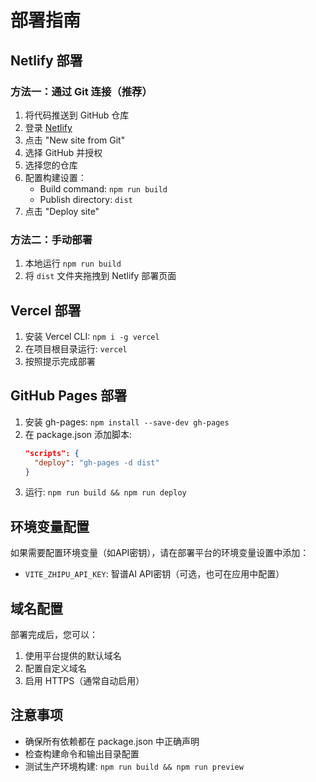 # 部署指南

## Netlify 部署

### 方法一：通过 Git 连接（推荐）

1. 将代码推送到 GitHub 仓库
2. 登录 [Netlify](https://netlify.com)
3. 点击 "New site from Git"
4. 选择 GitHub 并授权
5. 选择您的仓库
6. 配置构建设置：
   - Build command: `npm run build`
   - Publish directory: `dist`
7. 点击 "Deploy site"

### 方法二：手动部署

1. 本地运行 `npm run build`
2. 将 `dist` 文件夹拖拽到 Netlify 部署页面

## Vercel 部署

1. 安装 Vercel CLI: `npm i -g vercel`
2. 在项目根目录运行: `vercel`
3. 按照提示完成部署

## GitHub Pages 部署

1. 安装 gh-pages: `npm install --save-dev gh-pages`
2. 在 package.json 添加脚本:
   ```json
   "scripts": {
     "deploy": "gh-pages -d dist"
   }
   ```
3. 运行: `npm run build && npm run deploy`

## 环境变量配置

如果需要配置环境变量（如API密钥），请在部署平台的环境变量设置中添加：

- `VITE_ZHIPU_API_KEY`: 智谱AI API密钥（可选，也可在应用中配置）

## 域名配置

部署完成后，您可以：
1. 使用平台提供的默认域名
2. 配置自定义域名
3. 启用 HTTPS（通常自动启用）

## 注意事项

- 确保所有依赖都在 package.json 中正确声明
- 检查构建命令和输出目录配置
- 测试生产环境构建: `npm run build && npm run preview`
